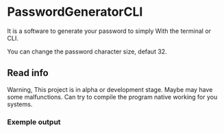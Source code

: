 # PasswordGeneratorCLI

It is a software to generate your password to simply
With the terminal or CLI.

You can change the password character size, defaut 32.

## Read info
Warning, This project is in alpha or development stage. Maybe may have some malfunctions. Can try to compile the program native working for you systems.

### Exemple output
